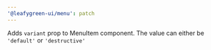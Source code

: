 ```yaml
---
'@leafygreen-ui/menu': patch
---
```


Adds `variant` prop to MenuItem component. The value can either be `'default'` or `'destructive'`
